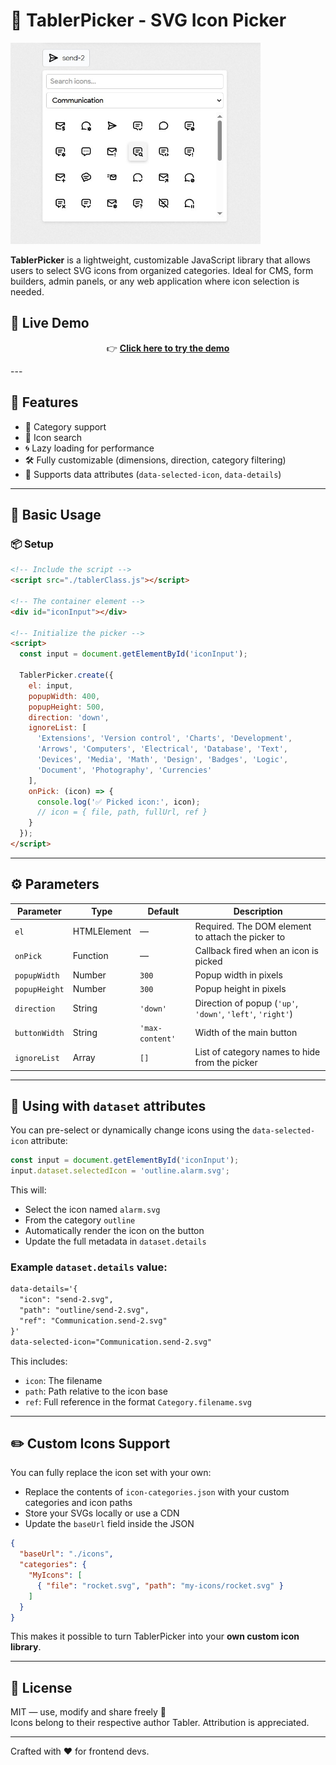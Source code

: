 # 🌟 TablerPicker - SVG Icon Picker

<img src="/assets/tabler.jpg" width="400px" alt="TablerPicker Preview">

**TablerPicker** is a lightweight, customizable JavaScript library that allows users to select SVG icons from organized categories. Ideal for CMS, form builders, admin panels, or any web application where icon selection is needed.

<h2>🔗 Live Demo</h2>

<p align="center">
  👉 <a href="https://wonchoe.github.io/tabler-icons-font-picker/" target="_blank">
    <strong>Click here to try the demo</strong>
  </a>
</p>
---

## 🚀 Features

- 📁 Category support
- 🔎 Icon search
- 🌀 Lazy loading for performance
- 🛠 Fully customizable (dimensions, direction, category filtering)
- 🧠 Supports data attributes (`data-selected-icon`, `data-details`)

---

## 🔧 Basic Usage

### 📦 Setup

```html
<!-- Include the script -->
<script src="./tablerClass.js"></script>

<!-- The container element -->
<div id="iconInput"></div>

<!-- Initialize the picker -->
<script>
  const input = document.getElementById('iconInput');

  TablerPicker.create({
    el: input,
    popupWidth: 400,
    popupHeight: 500,
    direction: 'down',
    ignoreList: [
      'Extensions', 'Version control', 'Charts', 'Development',
      'Arrows', 'Computers', 'Electrical', 'Database', 'Text',
      'Devices', 'Media', 'Math', 'Design', 'Badges', 'Logic',
      'Document', 'Photography', 'Currencies'
    ],
    onPick: (icon) => {
      console.log('✅ Picked icon:', icon);
      // icon = { file, path, fullUrl, ref }
    }
  });
</script>
```

---

## ⚙️ Parameters

| Parameter       | Type       | Default       | Description |
|----------------|------------|----------------|-------------|
| `el`           | HTMLElement| —              | Required. The DOM element to attach the picker to |
| `onPick`       | Function   | —              | Callback fired when an icon is picked |
| `popupWidth`   | Number     | `300`          | Popup width in pixels |
| `popupHeight`  | Number     | `300`          | Popup height in pixels |
| `direction`    | String     | `'down'`       | Direction of popup (`'up'`, `'down'`, `'left'`, `'right'`) |
| `buttonWidth`  | String     | `'max-content'`| Width of the main button |
| `ignoreList`   | Array      | `[]`           | List of category names to hide from the picker |

---

## 🧠 Using with `dataset` attributes

You can pre-select or dynamically change icons using the `data-selected-icon` attribute:

```js
const input = document.getElementById('iconInput');
input.dataset.selectedIcon = 'outline.alarm.svg';
```

This will:
- Select the icon named `alarm.svg`
- From the category `outline`
- Automatically render the icon on the button
- Update the full metadata in `dataset.details`

### Example `dataset.details` value:

```html
data-details='{
  "icon": "send-2.svg",
  "path": "outline/send-2.svg",
  "ref": "Communication.send-2.svg"
}'
data-selected-icon="Communication.send-2.svg"
```

This includes:
- `icon`: The filename
- `path`: Path relative to the icon base
- `ref`: Full reference in the format `Category.filename.svg`

---

## ✏️ Custom Icons Support

You can fully replace the icon set with your own:
- Replace the contents of `icon-categories.json` with your custom categories and icon paths
- Store your SVGs locally or use a CDN
- Update the `baseUrl` field inside the JSON

```json
{
  "baseUrl": "./icons",
  "categories": {
    "MyIcons": [
      { "file": "rocket.svg", "path": "my-icons/rocket.svg" }
    ]
  }
}
```

This makes it possible to turn TablerPicker into your **own custom icon library**.

---

## 🧾 License

MIT — use, modify and share freely 🚀  
Icons belong to their respective author Tabler. Attribution is appreciated.


---

Crafted with ❤️ for frontend devs.
